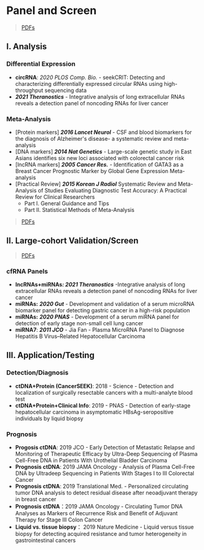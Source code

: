 # Panel and Screen

> [PDFs](https://cloud.tsinghua.edu.cn/d/f72ee6992a1e4ec78044/?p=/Biomarker%20Panel&mode=list)

## I. Analysis

### **Differential Expression**

* **circRNA**: _2020 PLOS Comp. Bio._ - seekCRIT: Detecting and characterizing differentially expressed circular RNAs using high-throughput sequencing data
* _**2021 Theranostics**_ - Integrative analysis of long extracellular RNAs reveals a detection panel of noncoding RNAs for liver cancer

### **Meta-Analysis**

* \[Protein markers\] _**2016 Lancet Neurol**_ - CSF and blood biomarkers for the diagnosis of Alzheimer's disease- a systematic review and meta-analysis
* \[DNA markers\] _**2014 Nat Genetics**_ - Large-scale genetic study in East Asians identifies six new loci associated with colorectal cancer risk
* \[lncRNA markers\] _**2005 Cancer Res.**_ - Identification of GATA3 as a Breast Cancer Prognostic Marker by Global Gene Expression Meta-analysis
* \[Practical Review\] _**2015 Korean J Radiol**_ Systematic Review and Meta-Analysis of Studies Evaluating Diagnostic Test Accuracy: A Practical Review for Clinical Researchers
  * Part I. General Guidance and Tips
  * Part II. Statistical Methods of Meta-Analysis

> [PDFs](https://cloud.tsinghua.edu.cn/d/f72ee6992a1e4ec78044/?p=%2FBiomarker%20Panel%2FMeta-analysis&mode=list)

## II. Large-cohort Validation/Screen

> [PDFs](https://cloud.tsinghua.edu.cn/d/f72ee6992a1e4ec78044/?p=%2FBiomarker%20Panel%2FLarge-cohort%20Validation&mode=list)

### cfRNA Panels

* **lncRNAs+miRNAs**_**: 2021 Theranostics**_ -Integrative analysis of long extracellular RNAs reveals a detection panel of noncoding RNAs for liver cancer
* **miRNAs:** _**2020 Gut**_ - Development and validation of a serum microRNA biomarker panel for detecting gastric cancer in a high-risk population
* **miRNAs:** _**2020 PNAS**_ - Development of a serum miRNA panel for detection of early stage non-small cell lung cancer
* **miRNA7**: _**2011 JCO**_ - Jia Fan - Plasma MicroRNA Panel to Diagnose Hepatitis B Virus–Related Hepatocellular Carcinoma



## III. Application/Testing

### Detection/Diagnosis

* **ctDNA+Protein \(CancerSEEK\)**: 2018 - Science - Detection and localization of surgically resectable cancers with a multi-analyte blood test
* **ctDNA+Protein+Clinical Info**: 2019 - PNAS - Detection of early-stage hepatocellular carcinoma in asymptomatic HBsAg-seropositive individuals by liquid biopsy

### Prognosis 

* **Progosis ctDNA**: 2019 JCO - Early Detection of Metastatic Relapse and Monitoring of Therapeutic Efficacy by Ultra-Deep Sequencing of Plasma Cell-Free DNA in Patients With Urothelial Bladder Carcinoma
* **Prognosis ctDNA**: 2019 JAMA Oncology - Analysis of Plasma Cell-Free DNA by Ultradeep Sequencing in Patients With Stages I to III Colorectal Cancer
* **Prognosis ctDNA**: 2019 Translational Med. - Personalized circulating tumor DNA analysis to detect residual disease after neoadjuvant therapy in breast cancer
* **Prognosis ctDNA**：2019 JAMA Oncology - Circulating Tumor DNA Analyses as Markers of Recurrence Risk and Benefit of Adjuvant Therapy for Stage III Colon Cancer
* **Liquid vs. tissue biopsy**： 2019 Nature Medicine - Liquid versus tissue biopsy for detecting acquired resistance and tumor heterogeneity in gastrointestinal cancers



